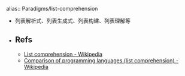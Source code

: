 alias:: Paradigms/list-comprehension

- 列表解析式、列表生成式、列表构建、列表理解等
- ## Refs
  - [List comprehension - Wikipedia](https://en.wikipedia.org/wiki/List_comprehension)
  - [Comparison of programming languages (list comprehension) - Wikipedia](https://en.wikipedia.org/wiki/Comparison_of_programming_languages_(list_comprehension))